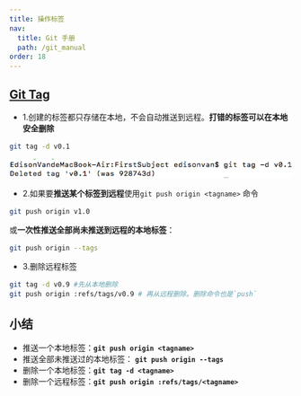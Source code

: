 ```yaml
---
title: 操作标签
nav:
  title: Git 手册
  path: /git_manual
order: 18
---
```


## [Git Tag](https://blog.csdn.net/QH_JAVA/article/details/77979622)

- 1.创建的标签都只存储在本地，不会自动推送到远程。**打错的标签可以在本地安全删除**

```bash
git tag -d v0.1
```

![17-1](../../assets/17-1.png)

- 2.如果要**推送某个标签到远程**使用`git push origin <tagname>` 命令

```bash
git push origin v1.0
```

或**一次性推送全部尚未推送到远程的本地标签**：

```bash
git push origin --tags
```

- 3.删除远程标签

```bash
git tag -d v0.9 #先从本地删除
git push origin :refs/tags/v0.9 # 再从远程删除。删除命令也是`push`
```

## 小结

- 推送一个本地标签：**`git push origin <tagname>`**
- 推送全部未推送过的本地标签： **`git push origin --tags`**
- 删除一个本地标签：**`git tag -d <tagname>`**
- 删除一个远程标签：**`git push origin :refs/tags/<tagname>`**
